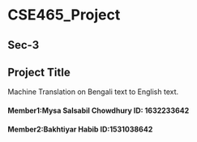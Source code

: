 # CSE465_Project
<h2>Sec-3</h2>
<h2>Project Title</h2>
  <p>Machine Translation on Bengali text to English text.</p>
  
  <h4> Member1:Mysa Salsabil Chowdhury       ID: 1632233642 </h4>
 <h4>Member2:Bakhtiyar Habib                ID:1531038642</h4>
